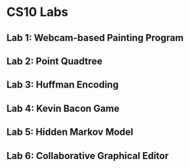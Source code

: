 # CS10 Labs

## Lab 1: Webcam-based Painting Program
## Lab 2: Point Quadtree
## Lab 3: Huffman Encoding
## Lab 4: Kevin Bacon Game
## Lab 5: Hidden Markov Model
## Lab 6: Collaborative Graphical Editor
